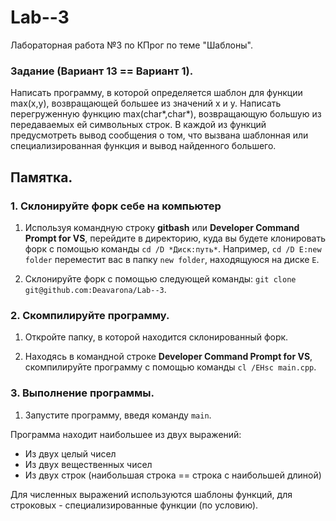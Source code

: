 # Lab--3
Лабораторная работа №3 по КПрог по теме "Шаблоны".

### Задание (Вариант 13 == Вариант 1).

Написать программу, в которой определяется шаблон для функции max(x,y), возвращающей большее из значений x и y. Написать перегруженную функцию max(char*,char*), возвращающую большую из передаваемых ей символьных строк. В каждой из функций предусмотреть вывод сообщения о том, что вызвана шаблонная или специализированная функция и вывод найденного большего.

## Памятка.
### 1. Склонируйте форк себе на компьютер 
1. Используя командную строку __gitbash__ или __Developer Command Prompt for VS__, перейдите в директорию, куда вы будете клонировать форк с помощью команды
`cd /D *Диск:путь*`. Например, `cd /D E:new folder` переместит вас в папку `new folder`, находящуюся на диске `E`.

2. Склонируйте форк с помощью следующей команды: `git clone git@github.com:Deavarona/Lab--3`.

### 2. Скомпилируйте программу.
1. Откройте папку, в которой находится склонированный форк.

2. Находясь в командной строке __Developer Command Prompt for VS__, скомпилируйте программу с помощью команды `cl /EHsc main.cpp`. 

### 3. Выполнение программы.
1. Запустите программу, введя команду `main`.

Программа находит наибольшее из двух выражений:
* Из двух целый чисел
* Из двух вещественных чисел
* Из двух строк (наибольшая строка == строка с наибольшей длиной)

Для численных выражений используются шаблоны функций, для строковых - специализированные функции (по условию).
